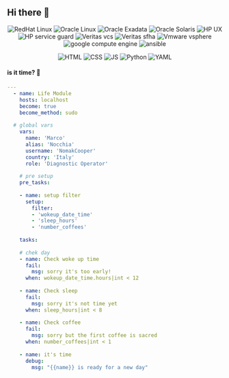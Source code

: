 ## Hi there 👋

<div align="center">

![RedHat Linux][redhat-shield]
![Oracle Linux][oraclel-shield]
![Oracle Exadata][oraclee-shield]
![Oracle Solaris][oracles-shield]
![HP UX][hpux-shield]
![HP service guard][hpsg-shield]
![Veritas vcs][vcs-shield]
![Veritas sfha][sfha-shield]
![Vmware vsphere][vsphere-shield]
![google compute engine][gengine-shield]
![ansible][ansible-shield]

</div>

<div align="center">

![HTML][html-shield]
![CSS][css-shield]
![JS][js-shield]
![Python][py-shield]
![YAML][yaml-shield]

</div>

[redhat-shield]: https://img.shields.io/badge/redhat-enterprice%20linux-red?style=for-the-badge&logo=redhat&logoColor=red
[oraclel-shield]: https://img.shields.io/badge/oracle-linux-red?style=for-the-badge&logo=oracle&logoColor=red
[oraclee-shield]: https://img.shields.io/badge/oracle-exadata-red?style=for-the-badge&logo=oracle&logoColor=red
[oracles-shield]: https://img.shields.io/badge/oracle-solaris-red?style=for-the-badge&logo=oracle&logoColor=red
[hpux-shield]: https://img.shields.io/badge/hp-ux-blue?style=for-the-badge&logo=hp&logoColor=blue
[hpsg-shield]: https://img.shields.io/badge/hp-serviceguard-blue?style=for-the-badge&logo=hp&logoColor=blue
[vcs-shield]: https://img.shields.io/badge/veritas-vcs-red?style=for-the-badge&logo=veritas&logoColor=red
[sfha-shield]: https://img.shields.io/badge/veritas-storage%20foundation-red?style=for-the-badge&logo=veritas&logoColor=red
[vsphere-shield]: https://img.shields.io/badge/vmware-vsphere-blue?style=for-the-badge&logo=vmware&logoColor=blue
[gengine-shield]: https://img.shields.io/badge/google%20cloud-compute%20engine-blue?style=for-the-badge&logo=googlecloud&logoColor=yellow
[ansible-shield]: https://img.shields.io/badge/ansible-automation-red?style=for-the-badge&logo=ansible&logoColor=white

[html-shield]: https://img.shields.io/badge/html-orange?style=for-the-badge&logo=html5&logoColor=white
[css-shield]: https://img.shields.io/badge/css-blue?style=for-the-badge&logo=css3&logoColor=white
[js-shield]: https://img.shields.io/badge/javascript-yellow?style=for-the-badge&logo=javascript&logoColor=white
[py-shield]: https://img.shields.io/badge/python-blue?style=for-the-badge&logo=python&logoColor=yellow
[yaml-shield]: https://img.shields.io/badge/yaml-red?style=for-the-badge&logo=yaml&logoColor=white

#### is it time? :thinking:

```yaml
---
  - name: Life Module
    hosts: localhost
    become: true
    become_method: sudo
  
  # global vars
    vars:
      name: 'Marco'
      alias: 'Nocchia'
      username: 'NomakCooper'
      country: 'Italy'
      role: 'Diagnostic Operator'
  
    # pre setup
    pre_tasks:
  
    - name: setup filter
      setup:
        filter:
        - 'wokeup_date_time'
        - 'sleep_hours'
        - 'number_coffees'
  
    tasks:
  
    # chek day
    - name: Check woke up time
      fail:
        msg: sorry it's too early!
      when: wokeup_date_time.hours|int < 12
  
    - name: Check sleep
      fail:
        msg: sorry it's not time yet
      when: sleep_hours|int < 8
  
    - name: Check coffee
      fail:
        msg: sorry but the first coffee is sacred
      when: number_coffees|int < 1
  
    - name: it's time
      debug:
        msg: "{{name}} is ready for a new day" 
```

<!--
**NomakCooper/nomakcooper** is a ✨ _special_ ✨ repository because its `README.md` (this file) appears on your GitHub profile.

